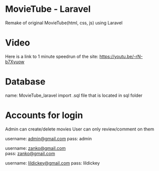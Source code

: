 # MovieTube - Laravel

Remake of original MovieTube(html, css, js) using Laravel

# Video

Here is a link to 1 minute speedrun of the site: https://youtu.be/-rN-b7Xyuow

# Database

name: MovieTube_laravel
import .sql file that is located in sql folder

# Accounts for login

Admin can create/delete movies
User can only review/comment on them

username: admin@gmail.com
pass:     admin

username: zanko@gmail.com  
pass:     zanko@gmail.com

username: lildickey@gmail.com
pass:     lildickey